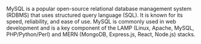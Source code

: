MySQL is a popular open-source relational database management system (RDBMS) that uses structured query language (SQL). It is known for its speed, reliability, and ease of use. MySQL is commonly used in web development and is a key component of the LAMP (Linux, Apache, MySQL, PHP/Python/Perl) and MERN (MongoDB, Express.js, React, Node.js) stacks.